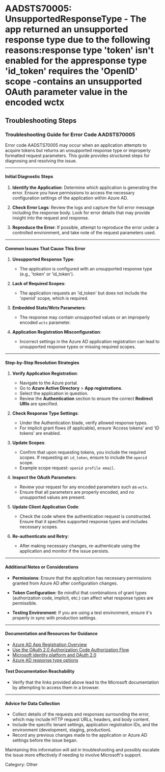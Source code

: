 # AADSTS70005: UnsupportedResponseType - The app returned an unsupported response type due to the following reasons:response type 'token' isn't enabled for the appresponse type 'id_token' requires the 'OpenID' scope -contains an unsupported OAuth parameter value in the encoded wctx


## Troubleshooting Steps
### Troubleshooting Guide for Error Code AADSTS70005

Error code AADSTS70005 may occur when an application attempts to acquire tokens but returns an unsupported response type or improperly formatted request parameters. This guide provides structured steps for diagnosing and resolving the issue.

---

#### Initial Diagnostic Steps

1. **Identify the Application**: Determine which application is generating the error. Ensure you have permissions to access the necessary configuration settings of the application within Azure AD.

2. **Check Error Logs**: Review the logs and capture the full error message including the response body. Look for error details that may provide insight into the request and response.

3. **Reproduce the Error**: If possible, attempt to reproduce the error under a controlled environment, and take note of the request parameters used.

---

#### Common Issues That Cause This Error

1. **Unsupported Response Type**:
   - The application is configured with an unsupported response type (e.g., 'token' or 'id_token').
  
2. **Lack of Required Scopes**:
   - The application requests an 'id_token' but does not include the 'openid' scope, which is required.

3. **Embedded State/Wctx Parameters**:
   - The response may contain unsupported values or an improperly encoded `wctx` parameter.

4. **Application Registration Misconfiguration**:
   - Incorrect settings in the Azure AD application registration can lead to unsupported response types or missing required scopes.

---

#### Step-by-Step Resolution Strategies

1. **Verify Application Registration**:
   - Navigate to the Azure portal.
   - Go to **Azure Active Directory** > **App registrations**.
   - Select the application in question.
   - Review the **Authentication** section to ensure the correct **Redirect URIs** are specified.
   
2. **Check Response Type Settings**:
   - Under the Authentication blade, verify allowed response types.
   - For implicit grant flows (if applicable), ensure ‘Access tokens’ and ‘ID tokens’ are enabled.

3. **Update Scopes**:
   - Confirm that upon requesting tokens, you include the required scopes. If requesting an `id_token`, ensure to include the `openid` scope.
   - Example scope request: `openid profile email`.

4. **Inspect the OAuth Parameters**:
   - Review your request for any encoded parameters such as `wctx`.
   - Ensure that all parameters are properly encoded, and no unsupported values are present. 

5. **Update Client Application Code**:
   - Check the code where the authentication request is constructed. Ensure that it specifies supported response types and includes necessary scopes.

6. **Re-authenticate and Retry**:
   - After making necessary changes, re-authenticate using the application and monitor if the issue persists.

---

#### Additional Notes or Considerations

- **Permissions**: Ensure that the application has necessary permissions granted from Azure AD after configuration changes. 

- **Token Configuration**: Be mindful that combinations of grant types (authorization code, implicit, etc.) can affect what response types are permissible.

- **Testing Environment**: If you are using a test environment, ensure it's properly in sync with production settings.

---

#### Documentation and Resources for Guidance

- [Azure AD App Registration Overview](https://learn.microsoft.com/en-us/azure/active-directory/develop/quickstart-register-app)
- [Use the OAuth 2.0 Authorization Code Authorization Flow](https://learn.microsoft.com/en-us/azure/active-directory/develop/v2-Oauth2-auth-code-flow)
- [Microsoft identity platform and OAuth 2.0](https://learn.microsoft.com/en-us/azure/active-directory/develop/v2-protocols-oidc)
- [Azure AD response type options](https://learn.microsoft.com/en-us/azure/active-directory/develop/v2-oauth2-auth-code-flow#response-types)

#### Test Documentation Reachability

- Verify that the links provided above lead to the Microsoft documentation by attempting to access them in a browser.

---

#### Advice for Data Collection

- Collect details of the requests and responses surrounding the error, which may include HTTP request URLs, headers, and body content.
- Include the specific tenant settings, application registration IDs, and the environment (development, staging, production).
- Record any previous changes made to the application or Azure AD settings before the issue began.

Maintaining this information will aid in troubleshooting and possibly escalate the issue more effectively if needing to involve Microsoft's support.

Category: Other